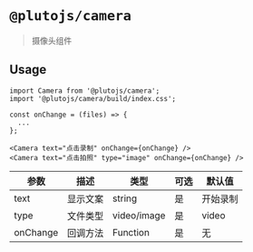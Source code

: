 # `@plutojs/camera`

> 摄像头组件

## Usage

```
import Camera from '@plutojs/camera';
import '@plutojs/camera/build/index.css';

const onChange = (files) => {
  ...
};

<Camera text="点击录制" onChange={onChange} />
<Camera text="点击拍照" type="image" onChange={onChange} />
```

| 参数 | 描述 | 类型 | 可选 | 默认值 |
| ---- | ---- | ---- | ---- | ---- |
| text | 显示文案 | string | 是 | 开始录制 |
| type | 文件类型 | video/image | 是 | video |
| onChange | 回调方法 | Function | 是 | 无 |